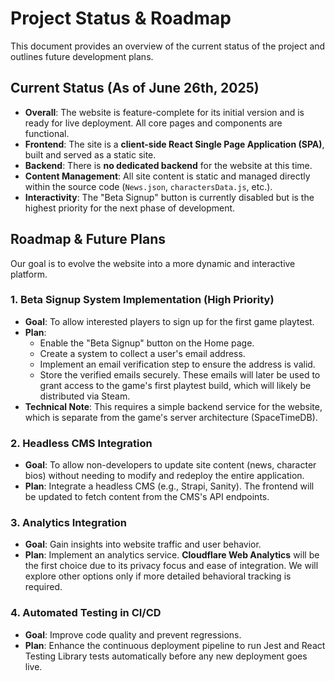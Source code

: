 # Project Status & Roadmap

This document provides an overview of the current status of the project and outlines future development plans.

## Current Status (As of June 26th, 2025)

-   **Overall**: The website is feature-complete for its initial version and is ready for live deployment. All core pages and components are functional.
-   **Frontend**: The site is a **client-side React Single Page Application (SPA)**, built and served as a static site.
-   **Backend**: There is **no dedicated backend** for the website at this time.
-   **Content Management**: All site content is static and managed directly within the source code (`News.json`, `charactersData.js`, etc.).
-   **Interactivity**: The "Beta Signup" button is currently disabled but is the highest priority for the next phase of development.

## Roadmap & Future Plans

Our goal is to evolve the website into a more dynamic and interactive platform.

### 1. Beta Signup System Implementation (High Priority)

-   **Goal**: To allow interested players to sign up for the first game playtest.
-   **Plan**:
    -   Enable the "Beta Signup" button on the Home page.
    -   Create a system to collect a user's email address.
    -   Implement an email verification step to ensure the address is valid.
    -   Store the verified emails securely. These emails will later be used to grant access to the game's first playtest build, which will likely be distributed via Steam.
-   **Technical Note**: This requires a simple backend service for the website, which is separate from the game's server architecture (SpaceTimeDB).

### 2. Headless CMS Integration

-   **Goal**: To allow non-developers to update site content (news, character bios) without needing to modify and redeploy the entire application.
-   **Plan**: Integrate a headless CMS (e.g., Strapi, Sanity). The frontend will be updated to fetch content from the CMS's API endpoints.

### 3. Analytics Integration

-   **Goal**: Gain insights into website traffic and user behavior.
-   **Plan**: Implement an analytics service. **Cloudflare Web Analytics** will be the first choice due to its privacy focus and ease of integration. We will explore other options only if more detailed behavioral tracking is required.

### 4. Automated Testing in CI/CD

-   **Goal**: Improve code quality and prevent regressions.
-   **Plan**: Enhance the continuous deployment pipeline to run Jest and React Testing Library tests automatically before any new deployment goes live.
